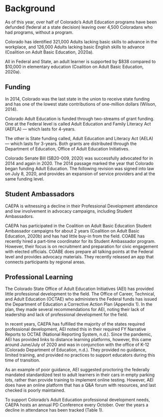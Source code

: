 # Background

As of this year, over half of Colorado’s Adult Education programs have been defunded (federal at a state decision) leaving over 4,500 Coloradans who had programs, without a program.

Colorado has identified 321,000 Adults lacking basic skills to advance in the workplace, and 126,000 Adults lacking basic English skills to advance (Coalition on Adult Basic Education, 2020a).

All in Federal and State, an adult learner is supported by $838 compared to $10,000 in  elementary education (Coalition on Adult Basic Education, 2020a).

## Funding

In 2014, Colorado was the last state in the union to receive state funding and has one of the lowest state contributions of one-million dollars (Wilson, 2014).

Colorado Adult Education is funded through two-streams of grant funding. One at the Federal level is called Adult Education and Family Literacy Act (AEFLA) — which lasts for 4-years.

The other is State funding called, Adult Education and Literacy Act (AELA) — which lasts for 3-years. Both grants are distributed through the Department of Education, Office of Adult Education Initiatives.

Colorado Senate Bill (SB20-009, 2020) was successfully advocated for in 2014 and again in 2020. The 2014 passage marked the year that Colorado began funding Adult Education. The following revision was signed into law on July 8, 2020, and provides an expansion of service providers and at the same funding level.

## Student Ambassadors

CAEPA is witnessing a decline in their Professional Development attendance and low involvement in advocacy campaigns, including Student Ambassadors.

CAEPA has participated in the Coalition on Adult Basic Education Student Ambassador campaigns for about 2 years (Coalition on Adult Basic Education, 2020b) and has had little buy-in from the field. COABE has recently hired a part-time coordinator for its Student Ambassador program. However, their focus is on recruitment and preparation for civic engagement with elected officials. COABE does prepare all talking points at the Federal level and provides advocacy materials. They recently released an app that connects participants by regional areas.

## Professional Learning

The Colorado State Office of Adult Education Initiatives (AEI) has provided little professional development to the field. The Office of Career, Technical, and Adult Education (OCTAE) who administers the Federal funds has issued the Department of Education a Corrective Action Plan (Appendix 1). In the plan, they made several recommendations for AEI, noting their lack of leadership and lack of professional development for the field.

In recent years, CAEPA has fulfilled the majority of the states required professional development, AEI noted this in their required FY Narrative Reports to OCTAE (National Reporting System, n.d.). Since the pandemic, AEI has provided links to distance learning platforms, however, this came around June/July of 2020 and was in conjunction with the office of K-12 (Colorado Department of Education, n.d.). They provided no guidance, limited training, and provided no practices to support educators during this time of transition.

As an example of poor guidance, AEI suggested proctoring the federally mandated standardized test to adult learners in their cars in empty parking lots, rather than provide training to implement online testing. However, AEI does have an online platform that has a Q&A forum with resources, and last checked is poorly maintained.

To support Colorado’s Adult Education professional development needs, CAEPA hosts an annual PD Conference every October. Over the years a decline in attendance has been tracked (Table 1).
